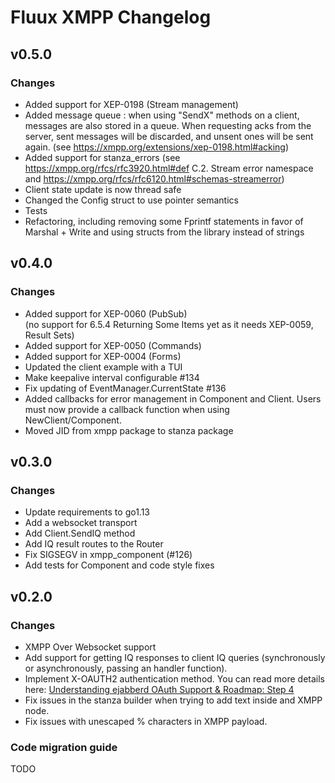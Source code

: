 # Fluux XMPP Changelog

## v0.5.0

### Changes

- Added support for XEP-0198 (Stream management)
- Added message queue : when using "SendX" methods on a client, messages are also stored in a queue. When requesting
acks from the server, sent messages will be discarded, and unsent ones will be sent again. (see https://xmpp.org/extensions/xep-0198.html#acking)
- Added support for stanza_errors (see https://xmpp.org/rfcs/rfc3920.html#def C.2.  Stream error namespace and https://xmpp.org/rfcs/rfc6120.html#schemas-streamerror)
- Client state update is now thread safe
- Changed the Config struct to use pointer semantics
- Tests
- Refactoring, including removing some Fprintf statements in favor of Marshal + Write and using structs from the library
instead of strings

## v0.4.0

### Changes

- Added support for XEP-0060 (PubSub)  
(no support for 6.5.4 Returning Some Items yet as it needs XEP-0059, Result Sets)
- Added support for XEP-0050 (Commands)
- Added support for XEP-0004 (Forms)
- Updated the client example with a TUI
- Make keepalive interval configurable #134
- Fix updating of EventManager.CurrentState #136
- Added callbacks for error management in Component and Client. Users must now provide a callback function when using NewClient/Component.
- Moved JID from xmpp package to stanza package

## v0.3.0

### Changes

- Update requirements to go1.13
- Add a websocket transport
- Add Client.SendIQ method
- Add IQ result routes to the Router
- Fix SIGSEGV in xmpp_component (#126)
- Add tests for Component and code style fixes

## v0.2.0

### Changes

- XMPP Over Websocket support
- Add support for getting IQ responses to client IQ queries (synchronously or asynchronously, passing an handler
  function).
- Implement X-OAUTH2 authentication method. You can read more details here:
  [Understanding ejabberd OAuth Support & Roadmap: Step 4](https://blog.process-one.net/understanding-ejabberd-oauth-support-roadmap/)
- Fix issues in the stanza builder when trying to add text inside and XMPP node.
- Fix issues with unescaped % characters in XMPP payload.

### Code migration guide

TODO
